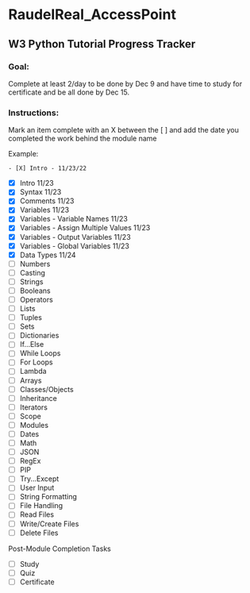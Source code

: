 # RaudelReal_AccessPoint

## W3 Python Tutorial Progress Tracker
### Goal:
Complete at least 2/day to be done by Dec 9 and have time to study for certificate and be all done by Dec 15.

### Instructions:
Mark an item complete with an X between the [ ] and add the date you completed the work behind the module name

Example:
```
- [X] Intro - 11/23/22
```

- [x] Intro 11/23
- [x] Syntax 11/23
- [x] Comments 11/23
- [x] Variables 11/23
- [x] Variables - Variable Names 11/23
- [x] Variables - Assign Multiple Values 11/23
- [x] Variables - Output Variables  11/23
- [x] Variables - Global Variables 11/23
- [x] Data Types 11/24
- [ ] Numbers
- [ ] Casting
- [ ] Strings
- [ ] Booleans
- [ ] Operators
- [ ] Lists
- [ ] Tuples
- [ ] Sets
- [ ] Dictionaries
- [ ] If...Else
- [ ] While Loops
- [ ] For Loops
- [ ] Lambda
- [ ] Arrays
- [ ] Classes/Objects
- [ ] Inheritance
- [ ] Iterators
- [ ] Scope
- [ ] Modules
- [ ] Dates
- [ ] Math
- [ ] JSON
- [ ] RegEx
- [ ] PIP
- [ ] Try...Except
- [ ] User Input
- [ ] String Formatting
- [ ] File Handling
- [ ] Read Files
- [ ] Write/Create Files
- [ ] Delete Files

Post-Module Completion Tasks
- [ ] Study
- [ ] Quiz
- [ ] Certificate

